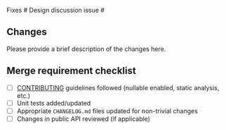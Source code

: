 Fixes #
Design discussion issue #

## Changes

Please provide a brief description of the changes here.

## Merge requirement checklist

* [ ] [CONTRIBUTING](https://github.com/open-telemetry/opentelemetry-dotnet/blob/main/CONTRIBUTING.md) guidelines followed (nullable enabled, static analysis, etc.)
* [ ] Unit tests added/updated
* [ ] Appropriate `CHANGELOG.md` files updated for non-trivial changes
* [ ] Changes in public API reviewed (if applicable)
